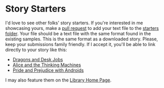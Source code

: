 # Story Starters

I'd love to see other folks' story starters. If you're interested in me showcasing yours, make a [pull request](https://docs.github.com/en/pull-requests/collaborating-with-pull-requests/proposing-changes-to-your-work-with-pull-requests/creating-a-pull-request) to add your text file to the [starters folder](https://github.com/colarusso/library-of-unwritten-books/tree/main/starters). Your file should be a text file with the same format found in the existing samples. This is the same format as a downloaded story. Please, keep your submissions family friendly. If I accept it, you'll be able to link directly to your story like this: 

- [Dragons and Desk Jobs](https://libraryofunwrittenbooks.org/?text=dragons_and_desks.txt)
- [Alice and the Thinking Machines](https://libraryofunwrittenbooks.org/?text=alice_and_ada.txt)
- [Pride and Prejudice with Androids](https://libraryofunwrittenbooks.org/?text=pride_and_prejudice.txt)
  
I may also feature them on the [Library Home Page](https://libraryofunwrittenbooks.org/). 
